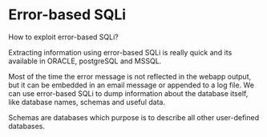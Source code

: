 # Error-based SQLi

How to exploit error-based SQLi?

Extracting information using error-based SQLi is really quick and its available in ORACLE, postgreSQL and MSSQL.

Most of the time the error message is not reflected in the webapp output, but it can be embedded in an email message or appended to a log file. We can use error-based SQLi to dump information about the database itself, like database names, schemas and useful data.

Schemas are databases which purpose is to describe all other user-defined databases.

